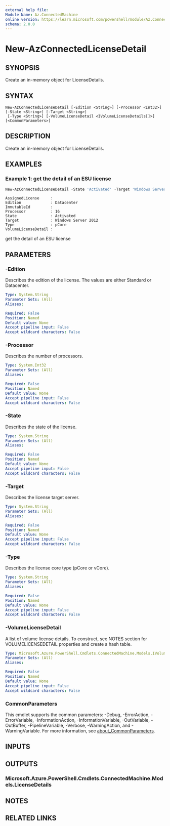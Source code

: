 ```yaml
---
external help file:
Module Name: Az.ConnectedMachine
online version: https://learn.microsoft.com/powershell/module/Az.ConnectedMachine/new-azconnectedlicensedetail
schema: 2.0.0
---
```


# New-AzConnectedLicenseDetail

## SYNOPSIS
Create an in-memory object for LicenseDetails.

## SYNTAX

```
New-AzConnectedLicenseDetail [-Edition <String>] [-Processor <Int32>] [-State <String>] [-Target <String>]
 [-Type <String>] [-VolumeLicenseDetail <IVolumeLicenseDetails[]>] [<CommonParameters>]
```

## DESCRIPTION
Create an in-memory object for LicenseDetails.

## EXAMPLES

### Example 1: get the detail of an ESU license
```powershell
New-AzConnectedLicenseDetail -State 'Activated' -Target 'Windows Server 2012' -Edition 'Datacenter' -Type 'pCore' -Processor 16
```

```output
AssignedLicense     :
Edition             : Datacenter
ImmutableId         :
Processor           : 16
State               : Activated
Target              : Windows Server 2012
Type                : pCore
VolumeLicenseDetail :
```

get the detail of an ESU license

## PARAMETERS

### -Edition
Describes the edition of the license.
The values are either Standard or Datacenter.

```yaml
Type: System.String
Parameter Sets: (All)
Aliases:

Required: False
Position: Named
Default value: None
Accept pipeline input: False
Accept wildcard characters: False
```

### -Processor
Describes the number of processors.

```yaml
Type: System.Int32
Parameter Sets: (All)
Aliases:

Required: False
Position: Named
Default value: None
Accept pipeline input: False
Accept wildcard characters: False
```

### -State
Describes the state of the license.

```yaml
Type: System.String
Parameter Sets: (All)
Aliases:

Required: False
Position: Named
Default value: None
Accept pipeline input: False
Accept wildcard characters: False
```

### -Target
Describes the license target server.

```yaml
Type: System.String
Parameter Sets: (All)
Aliases:

Required: False
Position: Named
Default value: None
Accept pipeline input: False
Accept wildcard characters: False
```

### -Type
Describes the license core type (pCore or vCore).

```yaml
Type: System.String
Parameter Sets: (All)
Aliases:

Required: False
Position: Named
Default value: None
Accept pipeline input: False
Accept wildcard characters: False
```

### -VolumeLicenseDetail
A list of volume license details.
To construct, see NOTES section for VOLUMELICENSEDETAIL properties and create a hash table.

```yaml
Type: Microsoft.Azure.PowerShell.Cmdlets.ConnectedMachine.Models.IVolumeLicenseDetails[]
Parameter Sets: (All)
Aliases:

Required: False
Position: Named
Default value: None
Accept pipeline input: False
Accept wildcard characters: False
```

### CommonParameters
This cmdlet supports the common parameters: -Debug, -ErrorAction, -ErrorVariable, -InformationAction, -InformationVariable, -OutVariable, -OutBuffer, -PipelineVariable, -Verbose, -WarningAction, and -WarningVariable. For more information, see [about_CommonParameters](http://go.microsoft.com/fwlink/?LinkID=113216).

## INPUTS

## OUTPUTS

### Microsoft.Azure.PowerShell.Cmdlets.ConnectedMachine.Models.LicenseDetails

## NOTES

## RELATED LINKS

